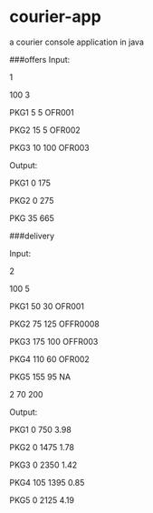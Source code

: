 # courier-app
a courier console application in java

###offers
Input:

1

100 3

PKG1 5 5 OFR001

PKG2 15 5 OFR002

PKG3 10 100 OFR003

Output:

PKG1 0 175

PKG2 0 275

PKG 35 665

###delivery

Input:

2

100 5

PKG1 50 30 OFR001

PKG2 75 125 OFFR0008

PKG3 175 100 OFFR003

PKG4 110 60 OFR002

PKG5 155 95 NA

2 70 200


Output:

PKG1 0 750 3.98

PKG2 0 1475 1.78

PKG3 0 2350 1.42

PKG4 105 1395 0.85

PKG5 0 2125 4.19
